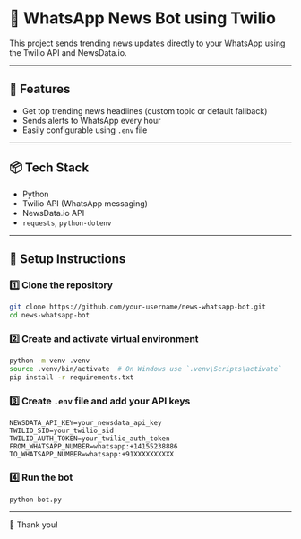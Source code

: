 # 📰 WhatsApp News Bot using Twilio

This project sends trending news updates directly to your WhatsApp using the Twilio API and NewsData.io.

---

## 🚀 Features

- Get top trending news headlines (custom topic or default fallback)
- Sends alerts to WhatsApp every hour
- Easily configurable using `.env` file

---

## 📦 Tech Stack

- Python
- Twilio API (WhatsApp messaging)
- NewsData.io API
- `requests`, `python-dotenv`

---

## 🔐 Setup Instructions

### 1️⃣ Clone the repository
```bash
git clone https://github.com/your-username/news-whatsapp-bot.git
cd news-whatsapp-bot
```

### 2️⃣ Create and activate virtual environment
```bash
python -m venv .venv
source .venv/bin/activate  # On Windows use `.venv\Scripts\activate`
pip install -r requirements.txt
```

### 3️⃣ Create `.env` file and add your API keys
```
NEWSDATA_API_KEY=your_newsdata_api_key
TWILIO_SID=your_twilio_sid
TWILIO_AUTH_TOKEN=your_twilio_auth_token
FROM_WHATSAPP_NUMBER=whatsapp:+14155238886
TO_WHATSAPP_NUMBER=whatsapp:+91XXXXXXXXXX
```

### 4️⃣ Run the bot
```bash
python bot.py
```

---

🙏 Thank you!

